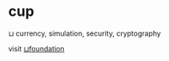 cup
===

⊔ currency, simulation, security, cryptography

visit [⊔foundation](http://cupfoundation.net)